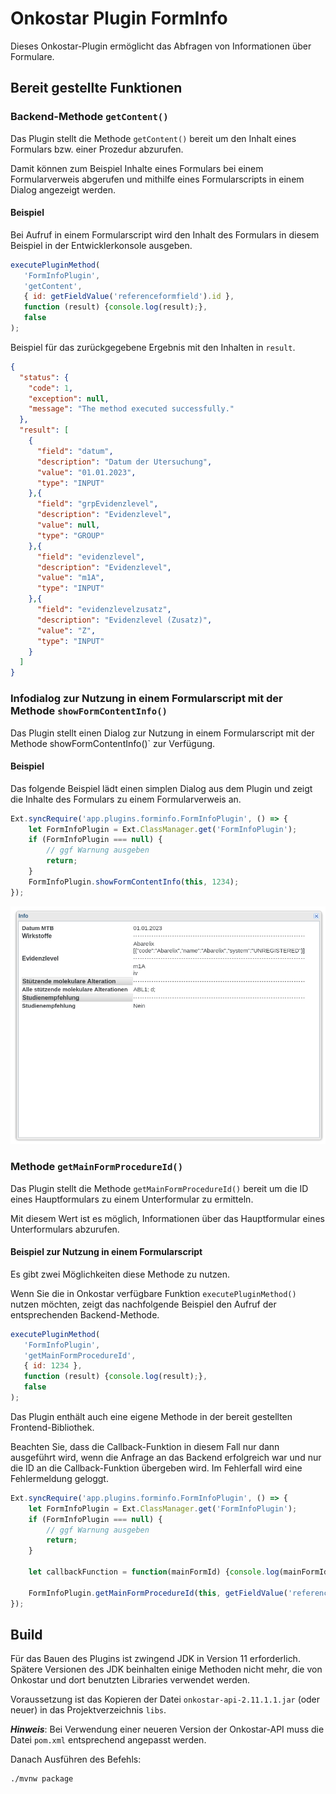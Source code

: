 # Onkostar Plugin FormInfo

Dieses Onkostar-Plugin ermöglicht das Abfragen von Informationen über Formulare.

## Bereit gestellte Funktionen

### Backend-Methode `getContent()`

Das Plugin stellt die Methode `getContent()` bereit um den Inhalt eines Formulars bzw. einer Prozedur abzurufen.

Damit können zum Beispiel Inhalte eines Formulars bei einem Formularverweis abgerufen und mithilfe
eines Formularscripts in einem Dialog angezeigt werden.

#### Beispiel

Bei Aufruf in einem Formularscript wird den Inhalt des Formulars in diesem Beispiel in der Entwicklerkonsole ausgeben.

```javascript
executePluginMethod(
   'FormInfoPlugin',
   'getContent',
   { id: getFieldValue('referenceformfield').id },
   function (result) {console.log(result);},
   false
);
```

Beispiel für das zurückgegebene Ergebnis mit den Inhalten in `result`.

```json
{
  "status": {
    "code": 1,
    "exception": null,
    "message": "The method executed successfully."
  },
  "result": [
    {
      "field": "datum",
      "description": "Datum der Utersuchung",
      "value": "01.01.2023",
      "type": "INPUT"
    },{
      "field": "grpEvidenzlevel",
      "description": "Evidenzlevel",
      "value": null,
      "type": "GROUP"
    },{
      "field": "evidenzlevel",
      "description": "Evidenzlevel",
      "value": "m1A",
      "type": "INPUT"
    },{
      "field": "evidenzlevelzusatz",
      "description": "Evidenzlevel (Zusatz)",
      "value": "Z",
      "type": "INPUT"
    }
  ]
}
```

### Infodialog zur Nutzung in einem Formularscript mit der Methode `showFormContentInfo()`

Das Plugin stellt einen Dialog zur Nutzung in einem Formularscript mit der Methode showFormContentInfo()` zur Verfügung.

#### Beispiel

Das folgende Beispiel lädt einen simplen Dialog aus dem Plugin und zeigt die Inhalte des Formulars zu einem Formularverweis an.

```javascript
Ext.syncRequire('app.plugins.forminfo.FormInfoPlugin', () => {
    let FormInfoPlugin = Ext.ClassManager.get('FormInfoPlugin');
    if (FormInfoPlugin === null) {
        // ggf Warnung ausgeben
        return;
    }
    FormInfoPlugin.showFormContentInfo(this, 1234);
});
```

![Beispiel des Infodialogs](./examples/image.png)

### Methode `getMainFormProcedureId()`

Das Plugin stellt die Methode `getMainFormProcedureId()` bereit um die ID eines Hauptformulars zu einem Unterformular zu ermitteln.

Mit diesem Wert ist es möglich, Informationen über das Hauptformular eines Unterformulars abzurufen.

#### Beispiel zur Nutzung in einem Formularscript

Es gibt zwei Möglichkeiten diese Methode zu nutzen.

Wenn Sie die in Onkostar verfügbare Funktion `executePluginMethod()` nutzen möchten, zeigt das nachfolgende Beispiel den Aufruf der entsprechenden Backend-Methode.

```javascript
executePluginMethod(
   'FormInfoPlugin',
   'getMainFormProcedureId',
   { id: 1234 },
   function (result) {console.log(result);},
   false
);
```

Das Plugin enthält auch eine eigene Methode in der bereit gestellten Frontend-Bibliothek.

Beachten Sie, dass die Callback-Funktion in diesem Fall nur dann ausgeführt wird, wenn die Anfrage an das Backend erfolgreich war und nur die ID an die Callback-Funktion übergeben wird. Im Fehlerfall wird eine Fehlermeldung geloggt.

```javascript
Ext.syncRequire('app.plugins.forminfo.FormInfoPlugin', () => {
    let FormInfoPlugin = Ext.ClassManager.get('FormInfoPlugin');
    if (FormInfoPlugin === null) {
        // ggf Warnung ausgeben
        return;
    }
    
    let callbackFunction = function(mainFormId) {console.log(mainFormId);};
    
    FormInfoPlugin.getMainFormProcedureId(this, getFieldValue('referenceformfield').id, callbackFunction);
});
```

## Build

Für das Bauen des Plugins ist zwingend JDK in Version 11 erforderlich.
Spätere Versionen des JDK beinhalten einige Methoden nicht mehr, die von Onkostar und dort benutzten Libraries verwendet
werden.

Voraussetzung ist das Kopieren der Datei `onkostar-api-2.11.1.1.jar` (oder neuer) in das Projektverzeichnis `libs`.

**_Hinweis_**: Bei Verwendung einer neueren Version der Onkostar-API muss die Datei `pom.xml` entsprechend angepasst
werden.

Danach Ausführen des Befehls:

```shell
./mvnw package
```